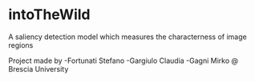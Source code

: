 # intoTheWild
A saliency detection model which measures the characterness of image regions

Project made by
-Fortunati Stefano
-Gargiulo Claudia
-Gagni Mirko
@ Brescia University
